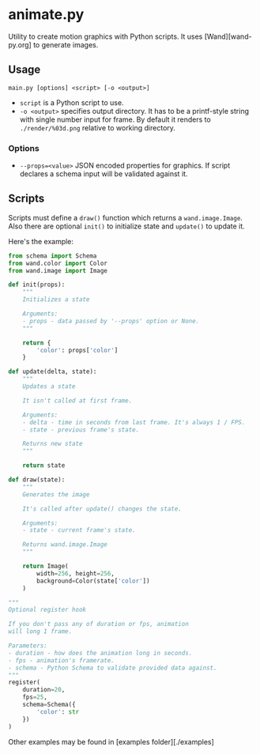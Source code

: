 # animate.py

Utility to create motion graphics with Python scripts.
It uses [Wand][wand-py.org] to generate images.

## Usage

```shell
main.py [options] <script> [-o <output>]
```

- `script` is a Python script to use.
- `-o <output>` specifies output directory. It has to be a printf-style
string with single number input for frame. By default it renders to
`./render/%03d.png` relative to working directory.

### Options

- `--props=<value>` JSON encoded properties for graphics. If script
declares a schema input will be validated against it.

## Scripts

Scripts must define a `draw()` function which returns a `wand.image.Image`.
Also there are optional `init()` to initialize state
and `update()` to update it.

Here's the example:

```python
from schema import Schema
from wand.color import Color
from wand.image import Image

def init(props):
    """
    Initializes a state

    Arguments:
    - props - data passed by '--props' option or None.
    """

    return {
        'color': props['color']
    }

def update(delta, state):
    """
    Updates a state

    It isn't called at first frame.

    Arguments:
    - delta - time in seconds from last frame. It's always 1 / FPS.
    - state - previous frame's state.

    Returns new state
    """

    return state

def draw(state):
    """
    Generates the image

    It's called after update() changes the state.

    Arguments:
    - state - current frame's state.

    Returns wand.image.Image
    """

    return Image(
        width=256, height=256,
        background=Color(state['color'])
    )

"""
Optional register hook

If you don't pass any of duration or fps, animation
will long 1 frame.

Parameters:
- duration - how does the animation long in seconds.
- fps - animation's framerate.
- schema - Python Schema to validate provided data against.
"""
register(
    duration=20,
    fps=25,
    schema=Schema({
        'color': str
    })
)
```

Other examples may be found in [examples folder][./examples]
